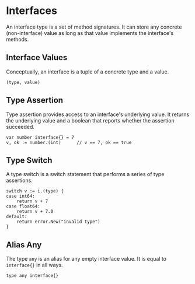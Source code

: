 # Interfaces
An interface type is a set of method signatures. It can store any concrete (non-interface) value 
as long as that value implements the interface's methods. 

## Interface Values
Conceptually, an interface is a tuple of a concrete type and a value.
```
(type, value)
```

## Type Assertion
Type assertion provides access to an interface's underlying value. It returns 
the underlying value and a boolean that reports whether the assertion succeeded.
```
var number interface{} = 7
v, ok := number.(int)      // v == 7, ok == true 
```

## Type Switch
A type switch is a switch statement that performs a series of type assertions.
```
switch v := i.(type) {
case int64:
    return v + 7
case float64:
    return v + 7.0
default:
    return error.New("invalid type")
}
```

## Alias Any
The type `any` is an alias for any empty interface value. It is equal to `interface{}` in all ways.
```
type any interface{}
```
